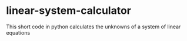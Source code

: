 # linear-system-calculator
This short code in python calculates the unknowns of a system of linear equations
